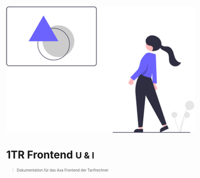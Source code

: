 ![Logo](discover.svg)

# 1TR Frontend <small>U & I<small>

>Dokumentation für das Axa Frontend der Tarifrechner